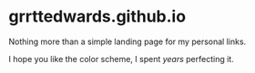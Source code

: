 # grrttedwards.github.io

Nothing more than a simple landing page for my personal links.

I hope you like the color scheme, I spent *years* perfecting it.
